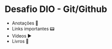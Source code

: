 # Desafio DIO - Git/Github 
- Anotações :memo:
- Links importantes :pager:
- Vídeos :arrow_forward:
- Livros :blue_book:
